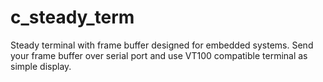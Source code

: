 # c_steady_term
Steady terminal with frame buffer designed for embedded systems. Send your frame buffer over serial port and use VT100 compatible terminal as simple display. 
